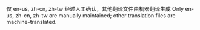 仅 en-us, zh-cn, zh-tw 经过人工确认，其他翻译文件由机器翻译生成
Only en-us, zh-cn, zh-tw are manually maintained; other translation files are machine-translated.

